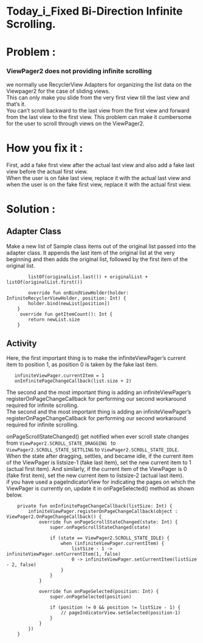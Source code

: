 # Today_i_Fixed  Bi-Direction Infinite Scrolling.

# Problem :

### ViewPager2 does not providing infinite scrolling
we normally use RecyclerView Adapters for organizing the list data on the Viewpager2 for the case of sliding views.  <br />
This can only make you slide from the very first view till the last view and that’s it.  <br />
You can’t scroll backward to the last view from the first view and forward from the last view to the first view. This problem can make it cumbersome for the user to scroll through views on the ViewPager2.


# How you fix it :
First, add a fake first view after the actual last view and also add a fake last view before the actual first view. <br />
When the user is on fake last view, replace it with the actual last view and when the user is on the fake first view, replace it with the actual first view.  <br />

# Solution :

## Adapter Class
Make a new list of Sample class items out of the original list passed into the adapter class. It appends the last item of the original list at the very beginning and then adds the original list, followed by the first item of the original list.
```private val newList: List<Sample> =
        listOf(originalList.last()) + originalList + listOf(originalList.first())
        
        override fun onBindViewHolder(holder: InfiniteRecyclerViewHolder, position: Int) {
        holder.bind(newList[position])
    }
     override fun getItemCount(): Int {
        return newList.size
    }
```

## Activity
 Here, the first important thing is to make the infiniteViewPager’s current item to position 1, as position 0 is taken by the fake last item.  <br />

```
   infiniteViewPager.currentItem = 1
   onInfinitePageChangeCallback(list.size + 2)
```

 The second and the most important thing is adding an infiniteViewPager’s registerOnPageChangeCallback for performing our second workaround required for infinite scrolling. <br />
 The second and the most important thing is adding an infiniteViewPager’s registerOnPageChangeCallback for performing our second workaround required for infinite scrolling. <br />

 onPageScrollStateChanged() get notified when ever scroll state changes from
 ```ViewPager2.SCROLL_STATE_DRAGGING ``` to ```ViewPager2.SCROLL_STATE_SETTLING``` to ```ViewPager2.SCROLL_STATE_IDLE```. <br />
 When the state after dragging, settles, and became idle, if the current item of the ViewPager is listsize-1 (fake last item), set the new current item to 1 (actual first item). And similarly, if the current item of the ViewPager is 0 (fake first item), set the new current item to listsize-2 (actual last item). <br />
 if you have used a pageIndicatorView for indicating the pages on which the ViewPager is currently on, update it in onPageSelected()  method as shown below.

```
    private fun onInfinitePageChangeCallback(listSize: Int) {
        infiniteViewPager.registerOnPageChangeCallback(object : ViewPager2.OnPageChangeCallback() {
            override fun onPageScrollStateChanged(state: Int) {
                super.onPageScrollStateChanged(state)

                if (state == ViewPager2.SCROLL_STATE_IDLE) {
                    when (infiniteViewPager.currentItem) {
                        listSize - 1 -> infiniteViewPager.setCurrentItem(1, false)
                        0 -> infiniteViewPager.setCurrentItem(listSize - 2, false)
                    }
                }
            }

            override fun onPageSelected(position: Int) {
                super.onPageSelected(position)

                if (position != 0 && position != listSize - 1) {
                    // pageIndicatorView.setSelected(position-1)
                }
            }
        })
    }
```